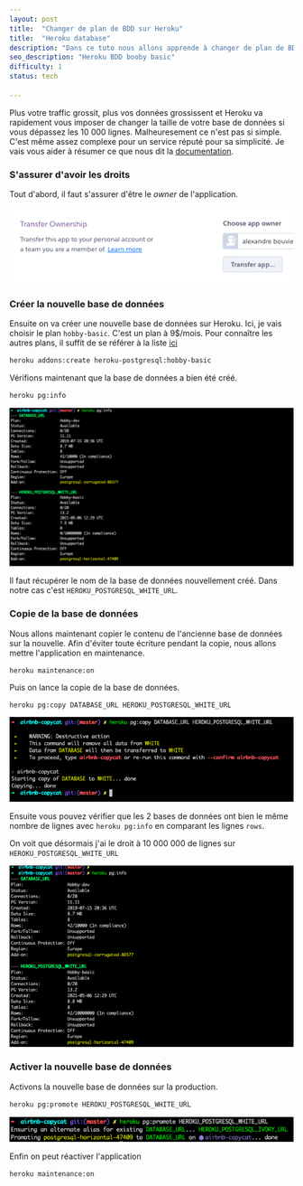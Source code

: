 ```yaml
---
layout: post
title:  "Changer de plan de BDD sur Heroku"
title:  "Heroku database"
description: "Dans ce tuto nous allons apprende à changer de plan de BDD sur Heroku"
seo_description: "Heroku BDD booby basic"
difficulty: 1
status: tech

---
```


Plus votre traffic grossit, plus vos données grossissent et Heroku va rapidement vous imposer de changer la taille de votre base de données si vous dépassez les 10 000 lignes. Malheuresement ce n'est pas si simple. C'est même assez complexe pour un service réputé pour sa simplicité. Je vais vous aider à résumer ce que nous dit la [documentation](https://devcenter.heroku.com/articles/upgrading-heroku-postgres-databases).

### S'assurer d'avoir les droits

Tout d'abord, il faut s'assurer d'être le *owner* de l'application.

<img src="/images/posts/heroku/ownership.png"
     class="image"
     alt="ownership">

### Créer la nouvelle base de données

Ensuite on va créer une nouvelle base de données sur Heroku. Ici, je vais choisir le plan `hobby-basic`. C'est un plan à 9$/mois. Pour connaître les autres plans, il suffit de se référer à la liste [ici](https://elements.heroku.com/addons/heroku-postgresql)

```sh
heroku addons:create heroku-postgresql:hobby-basic
```

Vérifions maintenant que la base de données a bien été créé.

```sh
heroku pg:info
```

<img src="/images/posts/heroku/pg-info.png"
     class="image"
     alt="pg info">

Il faut récupérer le nom de la base de données nouvellement créé. Dans notre cas c'est `HEROKU_POSTGRESQL_WHITE_URL`.

### Copie de la base de données

Nous allons maintenant copier le contenu de l'ancienne base de données sur la nouvelle. Afin d'éviter toute écriture pendant la copie, nous allons mettre l'application en maintenance.

```
heroku maintenance:on
```

Puis on lance la copie de la base de données.

```
heroku pg:copy DATABASE_URL HEROKU_POSTGRESQL_WHITE_URL
```

<img src="/images/posts/heroku/pg-copy.png"
     class="image"
     alt="pg copy">

Ensuite vous pouvez vérifier que les 2 bases de données ont bien le même nombre de lignes avec `heroku pg:info` en comparant les lignes `rows`.

On voit que désormais j'ai le droit à 10 000 000 de lignes sur `HEROKU_POSTGRESQL_WHITE_URL`

<img src="/images/posts/heroku/pg-info-lines.png"
     class="image"
     alt="pg copy">

### Activer la nouvelle base de données

Activons la nouvelle base de données sur la production.

```sh
heroku pg:promote HEROKU_POSTGRESQL_WHITE_URL
```

<img src="/images/posts/heroku/pg-promote.png"
     class="image"
     alt="pg promote">

Enfin on peut réactiver l'application

```sh
heroku maintenance:on
```
